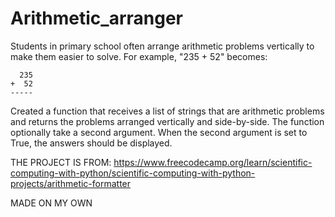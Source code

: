 # Arithmetic_arranger
Students in primary school often arrange arithmetic problems vertically to make them easier to solve. For example, "235 + 52" becomes:
```
  235
+  52
----- 
```
Created a function that receives a list of strings that are arithmetic problems and returns the problems arranged vertically and side-by-side. The function optionally take a second argument. When the second argument is set to True, the answers should be displayed.

THE PROJECT IS FROM: https://www.freecodecamp.org/learn/scientific-computing-with-python/scientific-computing-with-python-projects/arithmetic-formatter

MADE ON MY OWN
